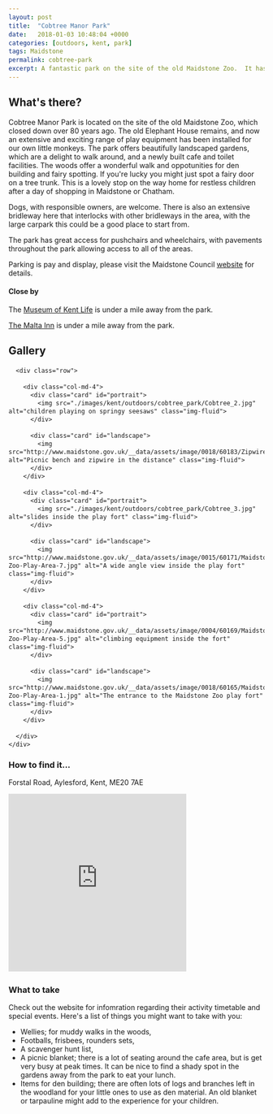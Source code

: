 ```yaml
---
layout: post
title:  "Cobtree Manor Park"
date:   2018-01-03 10:48:04 +0000
categories: [outdoors, kent, park]
tags: Maidstone
permalink: cobtree-park
excerpt: A fantastic park on the site of the old Maidstone Zoo.  It has a great range of play equipment, a cafe with toilets and lovely walks through the gardens and woodland.
---
```


## What's there?
Cobtree Manor Park is located on the site of the old Maidstone Zoo, which closed down over 80 years ago. The old Elephant House remains, and now an extensive and exciting range of play equipment has been installed for our own little monkeys. The park offers beautifully landscaped gardens, which are a delight to walk around, and a newly built cafe and toilet facilities. The woods offer a wonderful walk and oppotunities for den building and fairy spotting.  If you're lucky you might just spot a fairy door on a tree trunk. This is a lovely stop on the way home for restless children after a day of shopping in Maidstone or Chatham.

Dogs, with responsible owners, are welcome.  There is also an extensive bridleway here that interlocks with other bridleways in the area, with the large carpark this could be a good place to start from.

The park has great access for pushchairs and wheelchairs, with pavements throughout the park allowing access to all of the areas.

Parking is pay and display, please visit the Maidstone Council [website](http://www.maidstone.gov.uk/residents/parks-and-play-areas/cobtree) for details.

#### Close by

The [Museum of Kent Life](https://kentlife.org.uk/) is under a mile away from the park. 

[The Malta Inn](http://www.beefeater.co.uk/steak-restaurant/Kent/Malta-Inn-Maidstone.html) is under a mile away from the park.

## Gallery

<div class="container">

      <div class="row">

        <div class="col-md-4">
          <div class="card" id="portrait">
            <img src="./images/kent/outdoors/cobtree_park/Cobtree_2.jpg" alt="children playing on springy seesaws" class="img-fluid">
          </div>

          <div class="card" id="landscape">
            <img src="http://www.maidstone.gov.uk/__data/assets/image/0018/60183/Zipwire.jpg" alt="Picnic bench and zipwire in the distance" class="img-fluid">
          </div>
        </div>

        <div class="col-md-4">
          <div class="card" id="portrait">
            <img src="./images/kent/outdoors/cobtree_park/Cobtree_3.jpg" alt="slides inside the play fort" class="img-fluid">
          </div>

          <div class="card" id="landscape">
            <img src="http://www.maidstone.gov.uk/__data/assets/image/0015/60171/Maidstone-Zoo-Play-Area-7.jpg" alt="A wide angle view inside the play fort" class="img-fluid">
          </div>
        </div>

        <div class="col-md-4">
          <div class="card" id="portrait">
            <img src="http://www.maidstone.gov.uk/__data/assets/image/0004/60169/Maidstone-Zoo-Play-Area-5.jpg" alt="climbing equipment inside the fort" class="img-fluid">
          </div>

          <div class="card" id="landscape">
            <img src="http://www.maidstone.gov.uk/__data/assets/image/0018/60165/Maidstone-Zoo-Play-Area-1.jpg" alt="The entrance to the Maidstone Zoo play fort" class="img-fluid">
          </div>
        </div>
        
      </div>      
    </div>


### How to find it...
Forstal Road, Aylesford, Kent, ME20 7AE

<iframe src="https://www.google.com/maps/embed?pb=!1m18!1m12!1m3!1d2494.5774765864044!2d0.49785565163096046!3d51.30049917950151!2m3!1f0!2f0!3f0!3m2!1i1024!2i768!4f13.1!3m3!1m2!1s0x47df33aa4cfcb877%3A0x769819ae220a965f!2sCobtree!5e0!3m2!1sen!2suk!4v1511256786384" width="350" height="350" frameborder="0" style="border:0" allowfullscreen></iframe>

### What to take
Check out the website for infomration regarding their activity timetable and special events.
Here's a list of things you might want to take with you:
* Wellies; for muddy walks in the woods,
* Footballs, frisbees, rounders sets, 
* A scavenger hunt list, 
* A picnic blanket; there is a lot of seating around the cafe area, but is get very busy at peak times.  It can be nice to find a shady spot in the gardens away from the park to eat your lunch.
* Items for den building; there are often lots of logs and branches left in the woodland for your little ones to use as den material.  An old blanket or tarpauline might add to the experience for your children.


